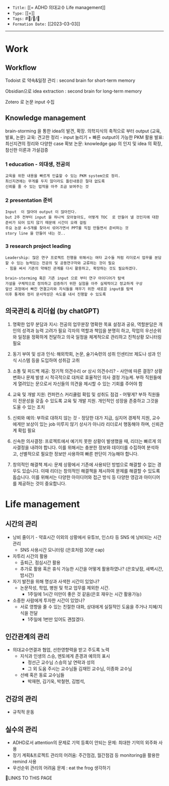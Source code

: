 
-   `Title:` [[= ADHD 의대교수 Life management]]
-   `Type:` [[=]]
-   `Tags:` #🧠️/📝️/🌱️ 
-   `Formation Date:` [[2023-03-03]]
---

# Work

## Workflow
Todoist 로 약속&일정 관리 : second brain for short-term memory 

Obsidian으로 idea extraction : second brain for long-term memory

Zotero 로 논문 input 수집

## Knowledge management
brain-storming 을 통한 idea의 발견, 확장.
의학지식의 축적으로 부터 output (교육, 발표, 논문)
	교욱: 견고한 정리 - input 늘리기 + 빠른 output이 가능한 PKM 활용
	발표: 최신지견의 정리와 다양한 case 확보
	논문: knowledge gap 의 인지 및 idea 의 확장, 참신한 이론과 가설검증

### 1 education - 의대생, 전공의
	교육을 위한 내용을 빠르게 인출할 수 있는 PKM system으로 정리.
	최신지견에는 무게를 두지 않더라도 틀린내용은 절대 없도록
	신뢰를 줄 수 있는 업적을 아주 조금 보여주는 것

### 2 presentation 준비
	Input  이 많아야 output 이 많아진다. 
	but 2주 전부터 input 을 하나씩 모아놓아도, 어떻게 TOC  로 만들어 낼 것인지에 대한 준비가 되어 있지 않기 때문에 시간이 오래 걸림
	주요 논문 4~5개를 찾아서 섞어가면서 PPT를 직접 만들면서 준비하는 것
	story line 을 만들어 내는 것..

### 3 research project leading
	Leadership: 많은 연구 프로젝트 진행을 위해서는 여타 교수들 처럼 리더로서 업무를 분담할 수 있는 능력있는 전공의 및 공동연구자와 교류하는 것이 필요
	- 힘을 써서 기존의 약해진 관계를 다시 활용하고, 확장하는 것도 필요하겠다.
	
	brain-storming 혹은 기존 input 으로 부터 연구 아이디어가 탐색
	가설을 구체적으로 정의하고 검증하기 위한 실험을 아주 실제적이고 정교하게 구상
	앞선 과정에서 빠진 연결고리와 지식들을 채우기 위한 새로운 input을 탐색
	이후 통계와 정리 문서작성은 속도를 내서 진행할 수 있도록



## 의국관리 & 리더쉽 (by chatGPT)

1. 명확한 업무 분담과 지시: 전공의 업무분장
명확한 목표 설정과 공유, 역할분담은 개인의 성격과 능력 고려가 필요
각자의 역할과 책임을 분명히 하고, 작업의 우선순위와 일정을 정확하게 전달하고 의국 일정을 체계적으로 관리하고 진척상황 모니터링 필요

2. 동기 부여 및 성과 인식: 해외학회, 논문, 술기숙련의 성취
인센티브 제도나 성과 인식 시스템 등을 도입하여 성취감 고취

3. 소통 및 피드백 제공: 정기적 의견수리 or 상시 의견수리? - 사안에 따른 결정?
상황 변화나 문제 발생 시 적극적으로 대처로 효율적인 의사 결정 가능케. 부하 직원들에게 열려있는 문으로서 자신들의 의견을 제시할 수 있는 기회를 주어야 함

4. 교육 및 개발 지원: 컨퍼런스 커리큘럼 확립 및 성취도 점검 - 어떻게? 
부하 직원들이 전문성을 갖출 수 있도록 교육 및 개발 지원. 개인적인 성장을 존중하고 그것을 도울 수 있는 조치

5. 신뢰와 예의: 부하로 대하지 않는 것  - 정당한 대가 지급, 심지어 경제적 지원, 교수에게만 보상이 있는 job 미루지 않기
상사가 아니라 리더로서 행동해야 하며, 신뢰관계 확립 필요

6.  신속한 의사결정: 프로젝트에서 예기치 못한 상황이 발생했을 때, 리더는 빠르게 의사결정을 내려야 합니다. 이를 위해서는 충분한 정보와 데이터를 수집하여 분석하고, 선별적으로 필요한 정보만 사용하여 빠른 판단이 가능해야 합니다.

7. 창의적인 해결책 제시: 문제 상황에서 기존에 사용되던 방법으로 해결할 수 없는 경우도 있습니다. 이때 리더는 창의적인 해결책을 제시하여 문제를 해결할 수 있도록 돕습니다. 이를 위해서는 다양한 아이디어와 접근 방식 등 다양한 영감과 아이디어를 제공하는 것이 중요합니다.


# Life management

## 시간의 관리 
- 낭비 줄이기 - 약효시간 이외의 상황에서 유튜브, 인스타 등 SNS 에 낭비되는 시간 관리 
	- SNS 사용시간 모니터링 (은호처럼 30분 cap)
- 자투리 시간의 활용 
	- 출퇴근, 점심시간 활용
	- 추가로 활용 혹은 휴식 가능한 시간을 어떻게 활용하였나? (은호낮잠, 새벽시간, 밤시간)
- 자기 발전을 위해 명상과 사색한 시간이 있었나?
	- 논문작성, 학업, 병원 및 학교 업무를 제외한 시간. 
		- 1주일에 1시간 미만이 좋은 것 같음(은호 재우는 시간 활용가능)
- 소중한 사람에게 투자한 시간이 있었나?
	- 서로 영향을 줄 수 있는 친절한 대화, 상대에게 실질적인 도움을 주거나 지혜/지식을 전달
		- 1주일에 1번만 있어도 괜찮겠다.

## 인간관계의 관리 
- 의대교수연결과 협업, 선한영향력을 받고 주도록 노력
	- 지식과 인생의 스승, 멘토에게 존경과 예의의 표시
		- 정선근 교수님 스승의 날 연락과 성의
		- 그 외 도움 주시는 교수님들 김재민 교수님, 이종화 교수님
	- 선배 혹은 동료 교수님들
		- 박재현, 김기욱, 박철현, 김범석, 

## 건강의 관리 
- 규칙적 운동

## 실수의 관리
- ADHD로서 attention의 문제로 기억 등록이 안되는 문제: 최대한 기억의 외주화 사용
- 장기 계획&프로젝트 관리의 어려움: 주간점검, 월간점검 등 monitoring을 활용한 remind 사용
- 우선순위 관리의 어려움 문제 : eat the frog 생각하기





🔗LINKS TO THIS PAGE